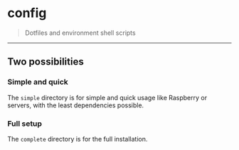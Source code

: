 # config

> Dotfiles and environment shell scripts

-----

## Two possibilities

### Simple and quick

The `simple` directory is for simple and quick usage like Raspberry or servers, with the least dependencies possible.

### Full setup

The `complete` directory is for the full installation.
